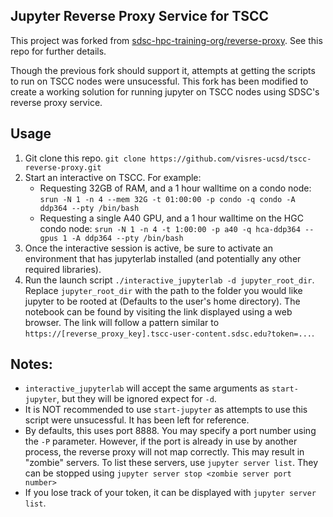 ## Jupyter Reverse Proxy Service for TSCC

This project was forked from [sdsc-hpc-training-org/reverse-proxy](https://github.com/sdsc-hpc-training-org/reverse-proxy). See this repo for further details.

Though the previous fork should support it, attempts at getting the scripts to run on TSCC nodes were unsucessful. This fork has been modified to create a working solution for running jupyter on TSCC nodes using SDSC's reverse proxy service.

## Usage

1. Git clone this repo. `git clone https://github.com/visres-ucsd/tscc-reverse-proxy.git`
2. Start an interactive on TSCC. For example:
    - Requesting 32GB of RAM, and a 1 hour walltime on a condo node: `srun -N 1 -n 4 --mem 32G -t 01:00:00 -p condo -q condo -A ddp364 --pty /bin/bash`
    - Requesting a single A40 GPU, and a 1 hour walltime on the HGC condo node: `srun -N 1 -n 4 -t 1:00:00 -p a40 -q hca-ddp364 --gpus 1 -A ddp364 --pty /bin/bash`
3. Once the interactive session is active, be sure to activate an environment that has jupyterlab installed (and potentially any other required libraries).
4. Run the launch script `./interactive_jupyterlab -d jupyter_root_dir`. Replace `jupyter_root_dir` with the path to the folder you would like jupyter to be rooted at (Defaults to the user's home directory). The notebook can be found by visiting the link displayed using a web browser. The link will follow a pattern similar to `https://[reverse_proxy_key].tscc-user-content.sdsc.edu?token=...`.

## Notes: 
- `interactive_jupyterlab` will accept the same arguments as `start-jupyter`, but they will be ignored expect for `-d`.
- It is NOT recommended to use `start-jupyter` as attempts to use this script were unsucessful. It has been left for reference.
- By defaults, this uses port 8888. You may specify a port number using the `-P` parameter. However, if the port is already in use by another process, the reverse proxy will not map correctly. This may result in "zombie" servers. To list these servers, use `jupyter server list`. They can be stopped using `jupyter server stop <zombie server port number>`
- If you lose track of your token, it can be displayed with `jupyter server list`.
